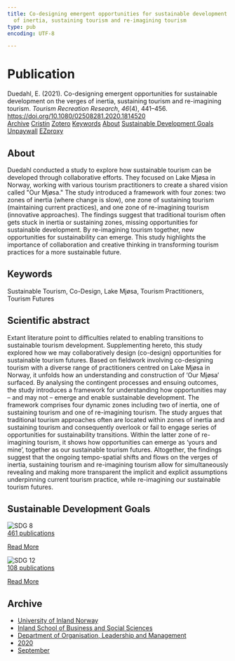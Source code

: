 ```yaml
---
title: Co-designing emergent opportunities for sustainable development on the verges
  of inertia, sustaining tourism and re-imagining tourism
type: pub
encoding: UTF-8

---
```

<h1>Publication</h1>
<article id="csl-bib-container-A9XSJM43" class="csl-bib-container">
  <div class="csl-bib-body"> <div class="csl-entry">Duedahl, E. (2021). Co-designing emergent opportunities for sustainable development on the verges of inertia, sustaining tourism and re-imagining tourism. <i>Tourism Recreation Research</i>, <i>46</i>(4), 441–456. <a href="https://doi.org/10.1080/02508281.2020.1814520">https://doi.org/10.1080/02508281.2020.1814520</a></div> </div>
  <div class="csl-bib-buttons">
    <a href="#taxonomy-article-A9XSJM43" alt="archive" class="csl-bib-button">Archive</a>
    <a href="https://app.cristin.no/results/show.jsf?id=1831004" alt="Cristin" class="csl-bib-button">Cristin</a>
    <a href="http://zotero.org/groups/5881554/items/A9XSJM43" alt="Zotero" class="csl-bib-button">Zotero</a>
    <a href="#keywords-article-A9XSJM43" alt="keywords" class="csl-bib-button">Keywords</a>
    <a href="#about-article-A9XSJM43" alt="about_pub" class="csl-bib-button">About</a>
    <a href="#sdg-article-A9XSJM43" alt="sdg" class="csl-bib-button">Sustainable Development Goals</a>
    <a href="https://www.tandfonline.com/doi/pdf/10.1080/02508281.2020.1814520?needAccess=true" alt="Unpaywall" class="csl-bib-button">Unpaywall</a>
    <a href="https://www.tandfonline.com/doi/pdf/10.1080/02508281.2020.1814520?needAccess=true" alt="EZproxy" class="csl-bib-button">EZproxy</a>
  </div>
  <div id="csl-bib-meta-container-A9XSJM43"></div>
</article>
<div id="csl-bib-meta-A9XSJM43" class="csl-bib-meta">
  <article id="about-article-A9XSJM43" class="about_pub-article">
    <h1>About</h1>
    Duedahl conducted a study to explore how sustainable tourism can be developed through collaborative efforts. They focused on Lake Mjøsa in Norway, working with various tourism practitioners to create a shared vision called "Our Mjøsa." The study introduced a framework with four zones: two zones of inertia (where change is slow), one zone of sustaining tourism (maintaining current practices), and one zone of re-imagining tourism (innovative approaches). The findings suggest that traditional tourism often gets stuck in inertia or sustaining zones, missing opportunities for sustainable development. By re-imagining tourism together, new opportunities for sustainability can emerge. This study highlights the importance of collaboration and creative thinking in transforming tourism practices for a more sustainable future.
  </article>
  <article id="keywords-article-A9XSJM43" class="keywords-article">
    <h1>Keywords</h1>
    Sustainable Tourism, Co-Design, Lake Mjøsa, Tourism Practitioners, Tourism Futures
  </article>
  <article id="abstract-article-A9XSJM43" class="abstract-article">
    <h1>Scientific abstract</h1>
    Extant literature point to difficulties related to enabling transitions to sustainable tourism development. Supplementing hereto, this study explored how we may collaboratively design (co-design) opportunities for sustainable tourism futures. Based on fieldwork involving co-designing tourism with a diverse range of practitioners centred on Lake Mjøsa in Norway, it unfolds how an understanding and construction of ‘Our Mjøsa’ surfaced. By analysing the contingent processes and ensuing outcomes, the study introduces a framework for understanding how opportunities may – and may not – emerge and enable sustainable development. The framework comprises four dynamic zones including two of inertia, one of sustaining tourism and one of re-imagining tourism. The study argues that traditional tourism approaches often are located within zones of inertia and sustaining tourism and consequently overlook or fail to engage series of opportunities for sustainability transitions. Within the latter zone of re-imagining tourism, it shows how opportunities can emerge as ‘yours and mine’, together as our sustainable tourism futures. Altogether, the findings suggest that the ongoing tempo-spatial shifts and flows on the verges of inertia, sustaining tourism and re-imagining tourism allow for simultaneously revealing and making more transparent the implicit and explicit assumptions underpinning current tourism practice, while re-imagining our sustainable tourism futures.
  </article>
  <article id="sdg-article-A9XSJM43" class="sdg-article">
    <h1>Sustainable Development Goals</h1>
    <div class="sdg-container"><div id="sdg8" class="sdg">
        <img src="{{< params subfolder >}}images/sdg/sdg08_en.png" class="image" alt="SDG 8">
        <div class="sdg-overlay">
          <a href="/en/archive/?key=?sdg=8#archive" class="sdg-publication-count"><span>461</span> publications</a>
          <p><a href="https://sdgs.un.org/goals/goal8" class="sdg-read-more">Read More</a></p>
        </div>
      </div> <div id="sdg12" class="sdg">
        <img src="{{< params subfolder >}}images/sdg/sdg12_en.png" class="image" alt="SDG 12">
        <div class="sdg-overlay">
          <a href="/en/archive/?key=?sdg=12#archive" class="sdg-publication-count"><span>108</span> publications</a>
          <p><a href="https://sdgs.un.org/goals/goal12" class="sdg-read-more">Read More</a></p>
        </div>
      </div></div>
  </article>
  <article id="taxonomy-article-A9XSJM43" class="taxonomy-article">
    <h1>Archive</h1>
    <ul>
      <li>
        <a href="/en/archive/?key=3DCRN523">University of Inland Norway</a>
      </li>
      <li>
        <a href="/en/archive/?key=DU8Q9LN9">Inland School of Business and Social Sciences</a>
      </li>
      <li>
        <a href="/en/archive/?key=4LUWR3ZM">Department of Organisation, Leadership and Management</a>
      </li>
      <li>
        <a href="/en/archive/?key=L4LD5JU9">2020</a>
      </li>
      <li>
        <a href="/en/archive/?key=XPRSCNB2">September</a>
      </li>
    </ul>
  </article>
</div>
